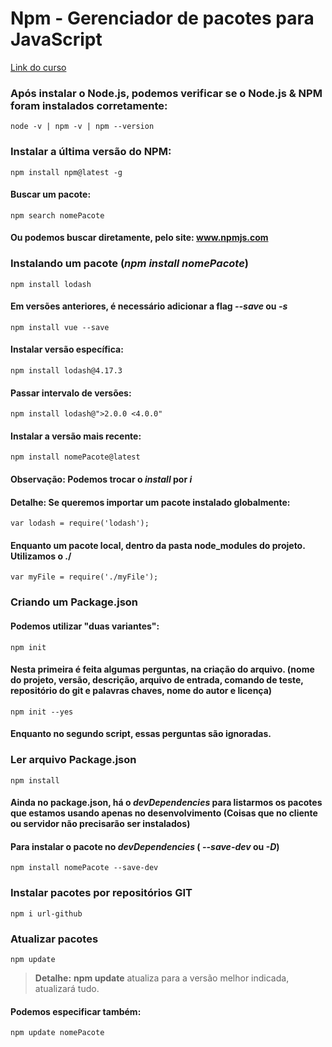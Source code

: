 # Npm - Gerenciador de pacotes para JavaScript

[Link do curso](https://www.treinaweb.com.br/curso/npm-gerenciador-de-pacotes-para-javascript)

### Após instalar o **Node.js**, podemos verificar se o **Node.js & NPM** foram instalados corretamente:
```
node -v | npm -v | npm --version
```
### Instalar a última versão do NPM:
```
npm install npm@latest -g
```
#### Buscar um pacote:
```
npm search nomePacote
```
#### Ou podemos buscar diretamente, pelo site: www.npmjs.com

### Instalando um pacote (*npm install nomePacote*)
```
npm install lodash
```
#### Em versões anteriores, é necessário adicionar a flag *--save* ou *-s*
```
npm install vue --save
```
#### Instalar versão específica:
```
npm install lodash@4.17.3
```
#### Passar intervalo de versões:
```
npm install lodash@">2.0.0 <4.0.0"
```
#### Instalar a versão mais recente:
```
npm install nomePacote@latest
```
#### Observação: Podemos trocar o *install* por *i*
#### Detalhe: Se queremos importar um pacote instalado globalmente:
```
var lodash = require('lodash');
```
#### Enquanto um pacote local, dentro da pasta node_modules do projeto. Utilizamos o **./**
```
var myFile = require('./myFile');
```

### Criando um Package.json

#### Podemos utilizar "duas variantes":
```
npm init
```
#### Nesta primeira é feita algumas perguntas, na criação do arquivo. (nome do projeto, versão, descrição, arquivo de entrada, comando de teste, repositório do git e palavras chaves, nome do autor e licença)
```
npm init --yes
```
#### Enquanto no segundo script, essas perguntas são ignoradas.

### Ler arquivo Package.json
```
npm install
```
#### Ainda no package.json, há o *devDependencies* para listarmos os pacotes que estamos usando apenas no **desenvolvimento** (Coisas que no cliente ou servidor não precisarão ser instalados)

#### Para instalar o pacote no *devDependencies* ( *--save-dev* ou *-D*)
```
npm install nomePacote --save-dev 
```
### Instalar pacotes por repositórios GIT
```
npm i url-github
```
### Atualizar pacotes
```
npm update
```
> **Detalhe:** **npm update** atualiza para a versão melhor indicada, atualizará tudo.
#### Podemos especificar também: 
```
npm update nomePacote
